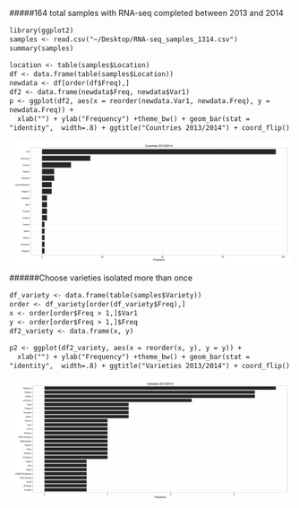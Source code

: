 #####164 total samples with RNA-seq completed between 2013 and 2014


```
library(ggplot2)
samples <- read.csv("~/Desktop/RNA-seq_samples_1314.csv")
summary(samples)
```
```
location <- table(samples$Location)
df <- data.frame(table(samples$Location))
newdata <- df[order(df$Freq),] 
df2 <- data.frame(newdata$Freq, newdata$Var1)
p <- ggplot(df2, aes(x = reorder(newdata.Var1, newdata.Freq), y = newdata.Freq)) + 
  xlab("") + ylab("Frequency") +theme_bw() + geom_bar(stat = "identity",  width=.8) + ggtitle("Countries 2013/2014") + coord_flip()
``` 
![image](countries-2013-14.png)

######Choose varieties isolated more than once
``` 
df_variety <- data.frame(table(samples$Variety))
order <- df_variety[order(df_variety$Freq),] 
x <- order[order$Freq > 1,]$Var1
y <- order[order$Freq > 1,]$Freq
df2_variety <- data.frame(x, y)
```

```
p2 <- ggplot(df2_variety, aes(x = reorder(x, y), y = y)) + 
  xlab("") + ylab("Frequency") +theme_bw() + geom_bar(stat = "identity",  width=.8) + ggtitle("Varieties 2013/2014") + coord_flip()
  ```


![image](varieties-2013-14.png)
